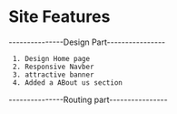 # Site Features 
  ---------------Design Part----------------
    
     1. Design Home page 
     2. Responsive Navber
     3. attractive banner
     4. Added a ABout us section

 ---------------Routing part----------------
